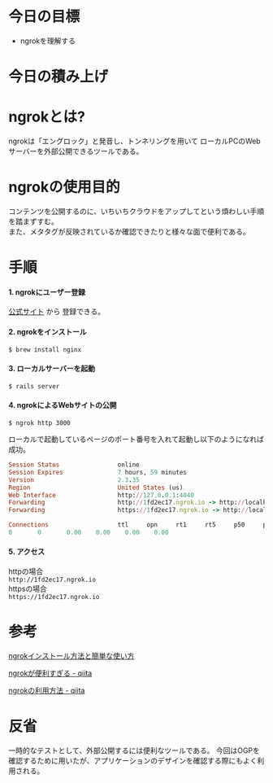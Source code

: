 # 今日の目標

- ngrokを理解する

# 今日の積み上げ

# ngrokとは?

ngrokは「エングロック」と発音し、トンネリングを用いて
ローカルPCのWebサーバーを外部公開できるツールである。

# ngrokの使用目的

コンテンツを公開するのに、いちいちクラウドをアップしてという煩わしい手順を踏まずすむ。  
また、メタタグが反映されているか確認できたりと様々な面で便利である。

# 手順

#### 1. ngrokにユーザー登録

[公式サイト](https://dashboard.ngrok.com/get-started/setup) から
登録できる。

#### 2. ngrokをインストール

`$ brew install nginx`

#### 3. ローカルサーバーを起動

`$ rails server`

#### 4. ngrokによるWebサイトの公開

`$ ngrok http 3000`

ローカルで起動しているページのポート番号を入れて起動し以下のようになれば成功。

```ruby
Session Status                online
Session Expires               7 hours, 59 minutes
Version                       2.3.35
Region                        United States (us)
Web Interface                 http://127.0.0.1:4040
Forwarding                    http://1fd2ec17.ngrok.io -> http://localhost:3000
Forwarding                    https://1fd2ec17.ngrok.io -> http://localhost:3000

Connections                   ttl     opn     rt1     rt5     p50     p90
0       0       0.00    0.00    0.00    0.00
```

#### 5. アクセス

httpの場合  
`http://1fd2ec17.ngrok.io`  
httpsの場合  
`https://1fd2ec17.ngrok.io`

# 参考

[ngrokインストール方法と簡単な使い方](https://www.mgo-tec.com/blog-entry-ngrok-install.html)

[ngrokが便利すぎる - qiita](https://qiita.com/mininobu/items/b45dbc70faedf30f484e)

[ngrokの利用方法 - qiita](https://qiita.com/Marusoccer/items/7033c1bb9c85bf6789bd)

# 反省

一時的なテストとして、外部公開するには便利なツールである。
今回はOGPを確認するために用いたが、アプリケーションのデザインを確認する際にもよく利用される。
